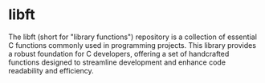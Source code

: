 # libft
The libft (short for "library functions") repository is a collection of essential C functions commonly used in programming projects. This library provides a robust foundation for C developers, offering a set of handcrafted functions designed to streamline development and enhance code readability and efficiency.

